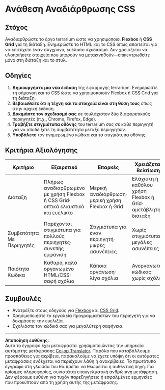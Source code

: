 <!--
CO_OP_TRANSLATOR_METADATA:
{
  "original_hash": "a212cc22a18eddf9046b7a16dfbafd8b",
  "translation_date": "2025-10-03T09:48:40+00:00",
  "source_file": "3-terrarium/2-intro-to-css/assignment.md",
  "language_code": "el"
}
-->
# Ανάθεση Αναδιάρθρωσης CSS

## Στόχος

Αναδιαρθρώστε το έργο terrarium ώστε να χρησιμοποιεί **Flexbox** ή **CSS Grid** για τη διάταξη. Ενημερώστε το HTML και το CSS όπως απαιτείται για να επιτύχετε έναν σύγχρονο, ευέλικτο σχεδιασμό. Δεν χρειάζεται να υλοποιήσετε στοιχεία που μπορούν να μετακινηθούν—επικεντρωθείτε μόνο στη διάταξη και το στυλ.

## Οδηγίες

1. **Δημιουργήστε μια νέα έκδοση** της εφαρμογής terrarium. Ενημερώστε τη σήμανση και το CSS ώστε να χρησιμοποιούν Flexbox ή CSS Grid για τη διάταξη.
2. **Βεβαιωθείτε ότι η τέχνη και τα στοιχεία είναι στη θέση τους** όπως στην αρχική έκδοση.
3. **Δοκιμάστε τον σχεδιασμό σας** σε τουλάχιστον δύο διαφορετικούς περιηγητές (π.χ., Chrome, Firefox, Edge).
4. **Τραβήξτε στιγμιότυπα οθόνης** του terrarium σας σε κάθε περιηγητή για να αποδείξετε τη συμβατότητα μεταξύ περιηγητών.
5. **Υποβάλετε** τον ενημερωμένο κώδικα και τα στιγμιότυπα οθόνης.

## Κριτήρια Αξιολόγησης

| Κριτήριο   | Εξαιρετικό                                                               | Επαρκές                              | Χρειάζεται Βελτίωση                     |
|------------|--------------------------------------------------------------------------|---------------------------------------|----------------------------------------|
| Διάταξη    | Πλήρως αναδιαρθρωμένο με χρήση Flexbox ή CSS Grid· οπτικά ελκυστικό και ευέλικτο | Μερική αναδιάρθρωση· μερική χρήση Flexbox ή Grid | Ελάχιστη ή καθόλου χρήση Flexbox ή Grid· αμετάβλητη διάταξη |
| Συμβατότητα Με Περιηγητές | Παρέχονται στιγμιότυπα για πολλούς περιηγητές· συνεπής εμφάνιση      | Στιγμιότυπα για έναν περιηγητή· μικρές ασυνέπειες | Χωρίς στιγμιότυπα ή μεγάλες ασυνέπειες |
| Ποιότητα Κώδικα | Καθαρό, καλά οργανωμένο HTML/CSS· σαφή σχόλια                         | Κάποια οργάνωση· λίγα σχόλια          | Ανοργάνωτος κώδικας· χωρίς σχόλια       |

## Συμβουλές

- Ανατρέξτε στους οδηγούς για [Flexbox](https://css-tricks.com/snippets/css/a-guide-to-flexbox/) και [CSS Grid](https://css-tricks.com/snippets/css/complete-guide-grid/).
- Χρησιμοποιήστε τα εργαλεία προγραμματιστών του περιηγητή για να δοκιμάσετε την ευελιξία.
- Σχολιάστε τον κώδικά σας για μεγαλύτερη σαφήνεια.

---

**Αποποίηση ευθύνης**:  
Αυτό το έγγραφο έχει μεταφραστεί χρησιμοποιώντας την υπηρεσία αυτόματης μετάφρασης [Co-op Translator](https://github.com/Azure/co-op-translator). Παρόλο που καταβάλλουμε προσπάθειες για ακρίβεια, παρακαλούμε να έχετε υπόψη ότι οι αυτόματες μεταφράσεις ενδέχεται να περιέχουν λάθη ή ανακρίβειες. Το πρωτότυπο έγγραφο στη γλώσσα του θα πρέπει να θεωρείται η αυθεντική πηγή. Για κρίσιμες πληροφορίες, συνιστάται επαγγελματική ανθρώπινη μετάφραση. Δεν φέρουμε ευθύνη για τυχόν παρεξηγήσεις ή εσφαλμένες ερμηνείες που προκύπτουν από τη χρήση αυτής της μετάφρασης.